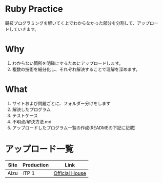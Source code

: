 # Ruby Practice
競技プログラミングを解いてく上でわからなかった部分を分割して、アップロードしていきます。

# Why
1. わからない箇所を明確にするためにアップロードします。
1. 複数の技術を細分化し、それぞれ解決することで理解を深めます。

# What
1. サイトおよび問題ごとに、フォルダー分けをします
  1. 解決したプログラム
  1. テストケース
  1. 不明点/解決方法.md
1. アップロードしたプログラム一覧の作成(READMEの下記に記載)

# アップロード一覧
|Site|Production|Link|
|----|----------|----|
|Aizu|ITP 1|[Official House](https://github.com/ItsukiIshizuka/ruby_practice/tree/master/AizuOnlineJadge/itp1/6c)|